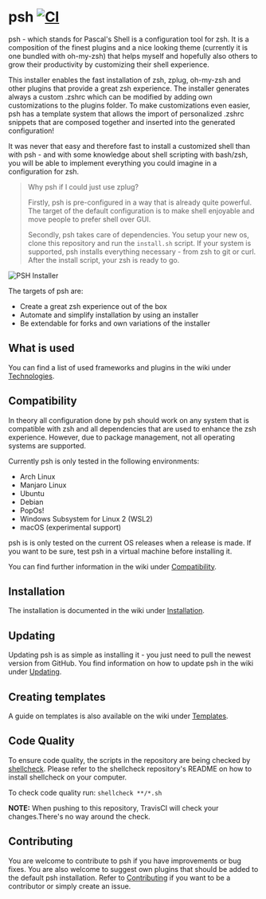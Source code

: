 # psh [![CI](https://github.com/pascal-zarrad/psh/actions/workflows/ci.yml/badge.svg)](https://github.com/pascal-zarrad/psh/actions/workflows/ci.yml)
psh - which stands for Pascal's Shell is a configuration tool for zsh.
It is a composition of the finest plugins and a nice looking theme (currently it is one bundled with oh-my-zsh)
that helps myself and hopefully also others to grow their productivity by customizing their shell experience.

This installer enables the fast installation of zsh, zplug, oh-my-zsh and other plugins that provide a great zsh experience.
The installer generates always a custom .zshrc which can be modified by adding own customizations to the plugins folder.
To make customizations even easier, psh has a template system that allows the import of personalized .zshrc snippets that are composed together
and inserted into the generated configuration!

It was never that easy and therefore fast to install a customized shell than with psh - and with some knowledge about shell scripting with bash/zsh,
you will be able to implement everything you could imagine in a configuration for zsh.

> Why psh if I could just use zplug?
>
> Firstly, psh is pre-configured in a way that is already quite powerful.
> The target of the default configuration is to make shell enjoyable and move people
> to prefer shell over GUI.
>
> Secondly, psh takes care of dependencies. You setup your new os, clone this repository
> and run the `install.sh` script. If your system is supported, psh installs
> everything necessary - from zsh to git or curl.
> After the install script, your zsh is ready to go.

![PSH Installer](https://github.com/pascal-zarrad/psh/raw/master/.github/MEDIA/psh.gif)

The targets of psh are:
 * Create a great zsh experience out of the box
 * Automate and simplify installation by using an installer
 * Be extendable for forks and own variations of the installer

## What is used
You can find a list of used frameworks and plugins in the wiki under [Technologies](https://github.com/pascal-zarrad/psh/wiki/Technologies).

## Compatibility
In theory all configuration done by psh should work on any system that is compatible with zsh and all dependencies
that are used to enhance the zsh experience. However, due to package management, not all operating systems are supported.

Currently psh is only tested in the following environments:
 * Arch Linux
 * Manjaro Linux
 * Ubuntu
 * Debian
 * PopOs!
 * Windows Subsystem for Linux 2 (WSL2)
 * macOS (experimental support)

psh is is only tested on the current OS releases when a release is made.
If you want to be sure, test psh in a virtual machine before installing it.

You can find further information in the wiki under [Compatibility](https://github.com/pascal-zarrad/psh/wiki/Compatibility).

## Installation

The installation is documented in the wiki under [Installation](https://github.com/pascal-zarrad/psh/wiki/Installation).

## Updating
Updating psh is as simple as installing it - you just need to pull the newest version from GitHub.
You find information on how to update psh in the wiki under [Updating](https://github.com/pascal-zarrad/psh/wiki/Updating).

## Creating templates
A guide on templates is also available on the wiki under [Templates](https://github.com/pascal-zarrad/psh/wiki/Templates).

## Code Quality
To ensure code quality, the scripts in the repository are being checked by [shellcheck](https://github.com/koalaman/shellcheck).
Please refer to the shellcheck repository's README on how to install shellcheck on your computer.

To check code quality run: ```shellcheck **/*.sh```

**NOTE:** When pushing to this repository, TravisCI will check your changes.There's no way around the check.

## Contributing

You are welcome to contribute to psh if you have improvements or bug fixes.
You are also welcome to suggest own plugins that should be added to the default
psh installation. Refer to [Contributing](https://github.com/pascal-zarrad/psh/blob/master/CONTRIBUTING.md)
if you want to be a contributor or simply create an issue.
